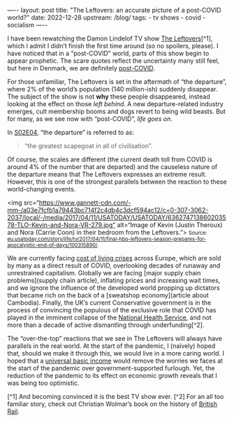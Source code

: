 —--
layout: post
title: "The Leftovers: an accurate picture of a post-COVID world?"
date: 2022-12-28
upstream: /blog/
tags: 
    - tv shows
    - covid
    - socialism
—--

I have been rewatching the Damon Lindelof TV show [The Leftovers](https://en.wikipedia.org/wiki/The_Leftovers_(TV_series))[^1], which I admit I didn’t finish the first time around (so no spoilers, please).
I have noticed that in a “post-COVID” world, parts of this show begin to appear prophetic. 
The scare quotes reflect the uncertainty many still feel, but here in Denmark, we are definitely [post-COVID](https://www.dr.dk/nyheder/indland/ordfoerere-glaeder-sig-over-aendret-coronakurs-ingen-oensker-nye-restriktioner). 

For those unfamiliar, The Leftovers is set in the aftermath of “the departure”, where 2% of the world’s population (140 million-ish) suddenly disappear.
The subject of the show is not **why** these people disappeared, instead looking at the effect on those *left behind*.
A new departure-related industry emerges, cult membership booms and dogs revert to being wild beasts. 
But for many, as we see now with “post-COVID”, *life goes on*. 

In [S02E04](https://www.imdb.com/title/tt4550146/), “the departure” is referred to as:

> “the greatest scapegoat in all of civilisation”. 

Of course, the scales are different (the current death toll from COVID is around 4% of the number that are departed) and the causeless nature of the departure means that The Leftovers expresses an extreme result. 
However, this is one of the strongest parallels between the reaction to these world-changing events. 

<img src=“https://www.gannett-cdn.com/-mm-/a03e7fcfb1a79443bc714f2c4db4c3dcf594ac12/c=0-307-3062-2037/local/-/media/2017/04/11/USATODAY/USATODAY/636274713860203578-TLO-Kevin-and-Nora-VR-279.jpg” alt=“Image of Kevin (Justin Theroux) and Nora (Carrie Coon) in their bedroom from the Leftovers.”>
<small>
Source: <a href=“https://eu.usatoday.com/story/life/tv/2017/04/11/final-hbo-leftovers-season-prepares-for-apocalyptic-end-of-days/100315890/”>eu.usatoday.com/story/life/tv/2017/04/11/final-hbo-leftovers-season-prepares-for-apocalyptic-end-of-days/100315890/</a>.
</small>



We are currently facing [cost of living crises](https://www.dr.dk/nyheder/penge/flere-danskere-kan-ikke-betale-uforudsete-regninger) across Europe, which are sold by many as a direct result of COVID, overlooking decades of runaway and unrestrained capitalism. 
Globally we are facing [major supply chain problems](supply chain article), inflating prices and increasing wait times, and we ignore the influence of the developed world propping up dictators that became rich on the back of a [sweatshop economy](article about Cambodia). 
Finally, the UK’s current Conservative government is in the process of convincing the populous of the exclusive role that COVID has played in the imminent collapse of the [National Health Service](https://en.wikipedia.org/wiki/National_Health_Service), and not more than a decade of active dismantling through underfunding[^2]. 

The “over-the-top” reactions that we see in The Leftovers will always have parallels in the real world. 
At the start of the pandemic, I (naïvely) hoped that, should we make it through this, we would live in a more caring world. 
I hoped that a [universal basic income]() would remove the worries we faces at the start of the pandemic over government-supported furlough. 
Yet, the reduction of the pandemic to its effect on economic growth reveals that I was being too optimistic. 

[^1] And becoming convinced it is the best TV show ever. 
[^2] For an all too familiar story, check out Christian Wolmar’s book on the history of [British Rail](https://www.christianwolmar.co.uk/book/british-rail/).
